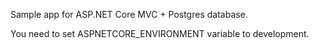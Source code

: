 Sample app for ASP.NET Core MVC + Postgres database.

You need to set ASPNETCORE_ENVIRONMENT variable to development.